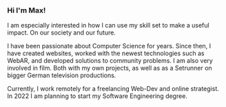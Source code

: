 ### Hi I'm Max!

I am especially interested in how I can use my skill set to make a useful impact. On our society and our future.

I have been passionate about Computer Science for years. Since then, I have created websites, worked with the newest technologies such as WebAR, and developed solutions to community problems.
I am also very involved in film. Both with my own projects, as well as as a Setrunner on bigger German television productions.

Currently, I work remotely for a freelancing Web-Dev and online strategist. 
In 2022 I am planning to start my Software Engineering degree.


<!---
blumelume/blumelume is a ✨ special ✨ repository because its `README.md` (this file) appears on your GitHub profile.
You can click the Preview link to take a look at your changes.
--->

